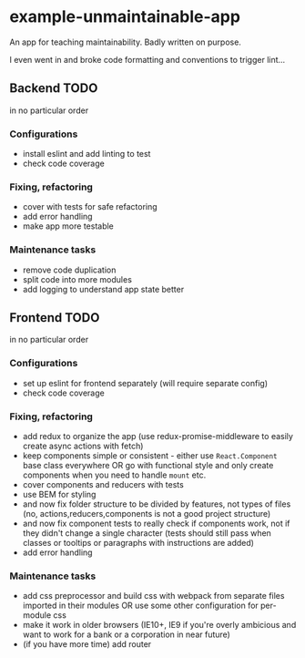 # example-unmaintainable-app

An app for teaching maintainability. Badly written on purpose.

I even went in and broke code formatting and conventions to trigger lint...

## Backend TODO
in no particular order

### Configurations
- install eslint and add linting to test
- check code coverage

### Fixing, refactoring
- cover with tests for safe refactoring
- add error handling
- make app more testable

### Maintenance tasks
- remove code duplication
- split code into more modules
- add logging to understand app state better

## Frontend TODO
in no particular order

### Configurations
- set up eslint for frontend separately (will require separate config)
- check code coverage

### Fixing, refactoring
- add redux to organize the app (use redux-promise-middleware to easily create async actions with fetch)
- keep components simple or consistent - either use `React.Component` base class everywhere OR go with functional style and only create components when you need to handle `mount` etc.
- cover components and reducers with tests
- use BEM for styling
- and now fix folder structure to be divided by features, not types of files (no, actions,reducers,components is not a good project structure)
- and now fix component tests to really check if components work, not if they didn't change a single character (tests should still pass when classes or tooltips or paragraphs with instructions are added)
- add error handling

### Maintenance tasks
- add css preprocessor and build css with webpack from separate files imported in their modules OR use some other configuration for per-module css
- make it work in older browsers (IE10+, IE9 if you're overly ambicious and want to work for a bank or a corporation in near future)
- (if you have more time) add router

